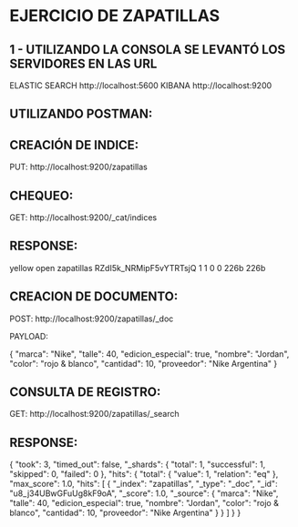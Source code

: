# EJERCICIO DE ZAPATILLAS

## 1 - UTILIZANDO LA CONSOLA SE LEVANTÓ LOS SERVIDORES EN LAS URL 
ELASTIC SEARCH http://localhost:5600
KIBANA http://localhost:9200

## UTILIZANDO POSTMAN:

## CREACIÓN DE INDICE:

PUT: http://localhost:9200/zapatillas

## CHEQUEO:

GET: http://localhost:9200/_cat/indices

## RESPONSE:

yellow open zapatillas                      RZdI5k_NRMipF5vYTRTsjQ 1 1   0     0    226b    226b

## CREACION DE DOCUMENTO:

POST: http://localhost:9200/zapatillas/_doc

PAYLOAD:

{
    "marca": "Nike",
    "talle": 40,
    "edicion_especial": true,
    "nombre": "Jordan",
    "color": "rojo & blanco",
    "cantidad": 10,
    "proveedor": "Nike Argentina"
}

## CONSULTA DE REGISTRO:

GET: http://localhost:9200/zapatillas/_search

## RESPONSE:

{
    "took": 3,
    "timed_out": false,
    "_shards": {
        "total": 1,
        "successful": 1,
        "skipped": 0,
        "failed": 0
    },
    "hits": {
        "total": {
            "value": 1,
            "relation": "eq"
        },
        "max_score": 1.0,
        "hits": [
            {
                "_index": "zapatillas",
                "_type": "_doc",
                "_id": "u8_j34UBwGFuUg8kF9oA",
                "_score": 1.0,
                "_source": {
                    "marca": "Nike",
                    "talle": 40,
                    "edicion_especial": true,
                    "nombre": "Jordan",
                    "color": "rojo & blanco",
                    "cantidad": 10,
                    "proveedor": "Nike Argentina"
                }
            }
        ]
    }
}
